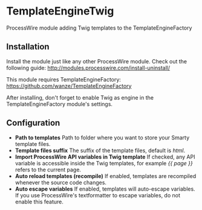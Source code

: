 TemplateEngineTwig
==================

ProcessWire module adding Twig templates to the TemplateEngineFactory

## Installation
Install the module just like any other ProcessWire module. Check out the following guide: http://modules.processwire.com/install-uninstall/

This module requires TemplateEngineFactory: https://github.com/wanze/TemplateEngineFactory

After installing, don't forget to enable Twig as engine in the TemplateEngineFactory module's settings.

## Configuration
* **Path to templates** Path to folder where you want to store your Smarty template files.
* **Template files suffix** The suffix of the template files, default is *html*.
* **Import ProcessWire API variables in Twig template** If checked, any API variable is accessible inside the Twig templates, for example *{{ page }}* refers to the current page.
* **Auto reload templates (recompile)** If enabled, templates are recompiled whenever the source code changes.
* **Auto escape variables** If enabled, templates will auto-escape variables. If you use ProcessWire's textformatter to escape variables, do not enable this feature.
